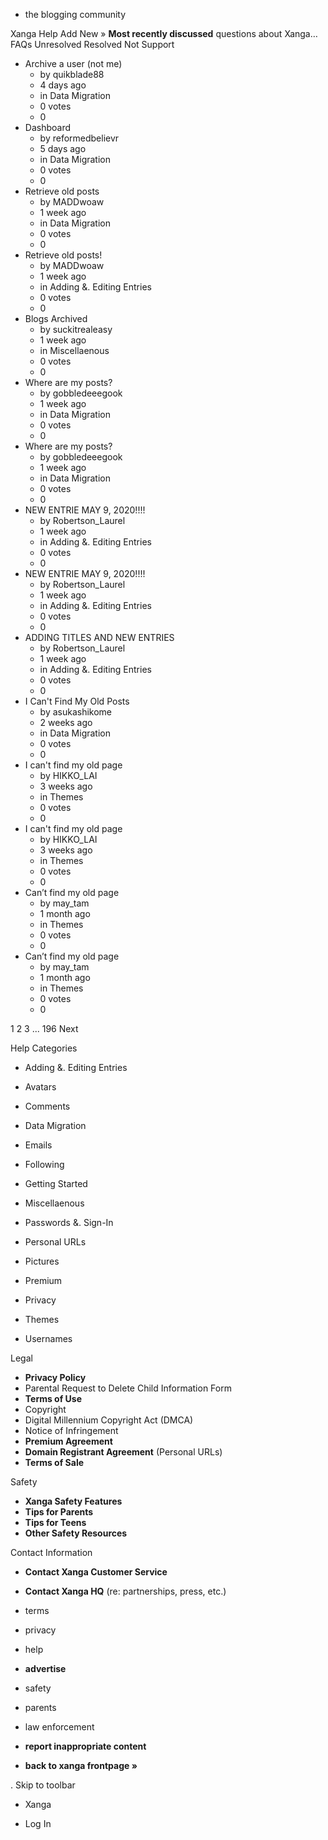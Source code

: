 *   the blogging community

Xanga Help Add New » **Most recently discussed** questions about Xanga… FAQs Unresolved Resolved Not Support

*   Archive a user (not me)
    *   by quikblade88
    *   4 days ago
    *   in Data Migration
    *   0 votes
    *   0
*   Dashboard
    *   by reformedbelievr
    *   5 days ago
    *   in Data Migration
    *   0 votes
    *   0
*   Retrieve old posts
    *   by MADDwoaw
    *   1 week ago
    *   in Data Migration
    *   0 votes
    *   0
*   Retrieve old posts!
    *   by MADDwoaw
    *   1 week ago
    *   in Adding &. Editing Entries
    *   0 votes
    *   0
*   Blogs Archived
    *   by suckitrealeasy
    *   1 week ago
    *   in Miscellaenous
    *   0 votes
    *   0
*   Where are my posts?
    *   by gobbledeeegook
    *   1 week ago
    *   in Data Migration
    *   0 votes
    *   0
*   Where are my posts?
    *   by gobbledeeegook
    *   1 week ago
    *   in Data Migration
    *   0 votes
    *   0
*   NEW ENTRIE MAY 9, 2020!!!!
    *   by Robertson\_Laurel
    *   1 week ago
    *   in Adding &. Editing Entries
    *   0 votes
    *   0
*   NEW ENTRIE MAY 9, 2020!!!!
    *   by Robertson\_Laurel
    *   1 week ago
    *   in Adding &. Editing Entries
    *   0 votes
    *   0
*   ADDING TITLES AND NEW ENTRIES
    *   by Robertson\_Laurel
    *   1 week ago
    *   in Adding &. Editing Entries
    *   0 votes
    *   0
*   I Can't Find My Old Posts
    *   by asukashikome
    *   2 weeks ago
    *   in Data Migration
    *   0 votes
    *   0
*   I can't find my old page
    *   by HIKKO\_LAI
    *   3 weeks ago
    *   in Themes
    *   0 votes
    *   0
*   I can't find my old page
    *   by HIKKO\_LAI
    *   3 weeks ago
    *   in Themes
    *   0 votes
    *   0
*   Can’t find my old page
    *   by may\_tam
    *   1 month ago
    *   in Themes
    *   0 votes
    *   0
*   Can’t find my old page
    *   by may\_tam
    *   1 month ago
    *   in Themes
    *   0 votes
    *   0

1 2 3 ... 196 Next

Help Categories

*   Adding &. Editing Entries
*   Avatars
*   Comments
*   Data Migration
*   Emails
*   Following
*   Getting Started
*   Miscellaenous

*   Passwords &. Sign-In
*   Personal URLs
*   Pictures
*   Premium
*   Privacy
*   Themes
*   Usernames

Legal

*   **Privacy Policy**
*   Parental Request to Delete Child Information Form
*   **Terms of Use**
*   Copyright
*   Digital Millennium Copyright Act (DMCA)
*   Notice of Infringement
*   **Premium Agreement**
*   **Domain Registrant Agreement** (Personal URLs)
*   **Terms of Sale**

Safety

*   **Xanga Safety Features**
*   **Tips for Parents**
*   **Tips for Teens**
*   **Other Safety Resources**

Contact Information

*   **Contact Xanga Customer Service**
*   **Contact Xanga HQ** (re: partnerships, press, etc.)

*   terms
*   privacy
*   help
*   **advertise**

*   safety
*   parents
*   law enforcement
*   **report inappropriate content**

*   **back to xanga frontpage »**

<img src="http://pixel.quantserve.com/pixel/p-87h-iNOVooym2.gif" style="display: none" height="1" width="1" alt="Quantcast"/>. Skip to toolbar

*   Xanga

*   Log In